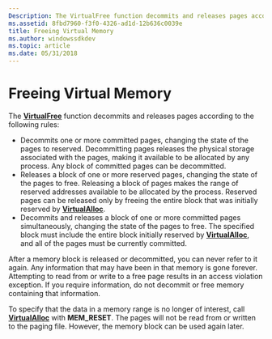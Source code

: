 ```yaml
---
Description: The VirtualFree function decommits and releases pages according to the following rules.
ms.assetid: 8fbd7960-f3f0-4326-ad1d-12b636c0039e
title: Freeing Virtual Memory
ms.author: windowssdkdev
ms.topic: article
ms.date: 05/31/2018
---
```


# Freeing Virtual Memory

The [**VirtualFree**](https://msdn.microsoft.com/en-us/library/Aa366892(v=VS.85).aspx) function decommits and releases pages according to the following rules:

-   Decommits one or more committed pages, changing the state of the pages to reserved. Decommitting pages releases the physical storage associated with the pages, making it available to be allocated by any process. Any block of committed pages can be decommitted.
-   Releases a block of one or more reserved pages, changing the state of the pages to free. Releasing a block of pages makes the range of reserved addresses available to be allocated by the process. Reserved pages can be released only by freeing the entire block that was initially reserved by [**VirtualAlloc**](https://msdn.microsoft.com/en-us/library/Aa366887(v=VS.85).aspx).
-   Decommits and releases a block of one or more committed pages simultaneously, changing the state of the pages to free. The specified block must include the entire block initially reserved by [**VirtualAlloc**](https://msdn.microsoft.com/en-us/library/Aa366887(v=VS.85).aspx), and all of the pages must be currently committed.

After a memory block is released or decommitted, you can never refer to it again. Any information that may have been in that memory is gone forever. Attempting to read from or write to a free page results in an access violation exception. If you require information, do not decommit or free memory containing that information.

To specify that the data in a memory range is no longer of interest, call [**VirtualAlloc**](https://msdn.microsoft.com/en-us/library/Aa366887(v=VS.85).aspx) with **MEM\_RESET**. The pages will not be read from or written to the paging file. However, the memory block can be used again later.

 

 



